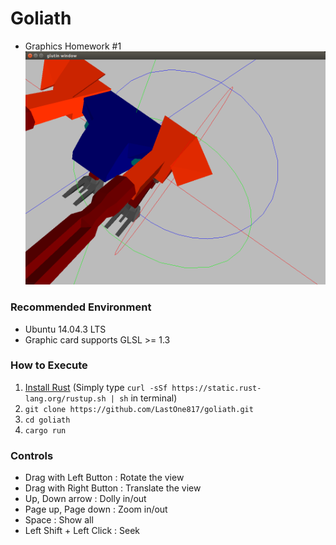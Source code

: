 # Goliath
  - Graphics Homework #1
  ![goliath](https://raw.githubusercontent.com/LastOne817/goliath/master/goliath.png)

### Recommended Environment
  - Ubuntu 14.04.3 LTS
  - Graphic card supports GLSL >= 1.3

### How to Execute
  1. [Install Rust](https://www.rust-lang.org/downloads.html) (Simply type `curl -sSf https://static.rust-lang.org/rustup.sh | sh` in terminal)
  2. `git clone https://github.com/LastOne817/goliath.git`
  3. `cd goliath`
  4. `cargo run`

### Controls
  - Drag with Left Button : Rotate the view
  - Drag with Right Button : Translate the view
  - Up, Down arrow : Dolly in/out
  - Page up, Page down : Zoom in/out
  - Space : Show all
  - Left Shift + Left Click : Seek
